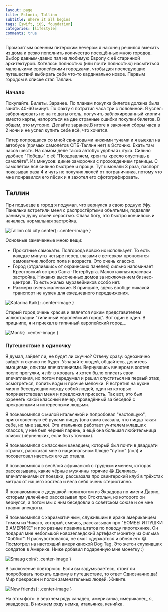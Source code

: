 ```yaml
---
layout: page
title: Estonia, Tallinn
subtitle: Where it all begins
tags: [swift, iOS, foundation]
categories: [lifestyle]
comments: true
---
```


Промозглым осенним питерским вечером я наконец решился выехать из дома и резко пополнить количество посещённых мною городов. Выбор давным-давно пал на любимую Европу с её старинной архитектурой. Хотелось полностью (или почти полностью) насытиться маленькими европейскими городками, чтобы для последующих путешествий выбирать себе что-то кардинально новое. Первым городом в списке стал Таллин.

### Начало

Покупайте. Билеты. Заранее. По планам покупка билетов должна была занять 40-60 минут. По факту я потратил часа три с половиной. Я успел: забронировать не на те даты отель, получить заблокированный кирпич вместо карты, напороться на две странные ошибки покупки билетов. В общем, это муторно. Делайте заранее.В итоге я закончил сборы часа в 2 ночи и не успел купить себе всё, что хочется.

Питер попрощался со мной свинцовыми низкими тучами и я выехал на автобусе (прямых самолётов СПБ-Таллин нет) в Эстонию. Ехать там часов шесть. На самом деле такой автобус удобная штука. Сильно удобнее "Победы" с её "Поздравляем, хрен ты кресло опустишь в самолёте". Из минусов: дикие заморочки с прохождением границы. С самолётом всё сильно быстрее и проще. Тут шмонали 3 раза, паспорт показывал раза 4 и чуть не получил люлей от пограничника, потому что мне понравился его пёсик и я захотел его сфотографировать.

## Таллин

При подъезде в город я подумал, что вернулся в свою родную Уфу. Панельки встретили меня с распростёртыми объятьями, подавляя ранимую душу своей серостью. Слава богу, это быстро кончилось и началась нормальная застройка.

![Tallinn old city center](/assets/img/2019-10-12-tallinn/IMG_0516-min.jpeg){: .center-image }

Основные замеченные мною вещи:

* Прокатные самокаты. Полгорода вовсю их использует. То есть каждые минуты четыре перед глазами с ветерком проносится самокатчик любого пола и возраста. Это очень классно.
* Город (отдалившись от окраинских панелек) сильно напоминает Крестовский остров Санкт-Петербурга. Малоэтажная красивая застройка. Никаких высоченных домов за исключением бизнес-центров. То есть жилых муравейников особо нет.
* Размеры очень маленькие. В принципе, здесь вообще никакой транспорт не нужен для ежедневного передвижения.

![Katarina Kaik](/assets/img/2019-10-12-tallinn/IMG_0541-min.jpeg){: .center-image }

Старый город очень красив и является ярким представителем иллюстрации "типичный европейский город". Вот один в один. В прицнипе, я и приехал в типичный европейский город...

![Monk](/assets/img/2019-10-12-tallinn/IMG_0551-min.jpeg){: .center-image }

### Путешествие в одиночку

Я думал, зайдёт ли, не будет ли скучно? Отвечу сразу: однозначно зайдёт и скучно не будет. Узнавайте людей, общайтесь, делитесь эмоциями, опытом впечатлениями. Вернувшись вечером в хостел после прогулки, я лёг в кровать и хотел было описать свои впечатления, но потом передумал и решил спуститься на первый этаж, осмотреться, попить воды и прочие мелочки. Я встретил на кухне мирно беседующих между собой людей, один из которых поприветствовал меня и предложил присесть.
Так вот, это был охренеть какой классный вечер, проведённый за беседой с прекрасными и интересными людьми.

Я познакомился с милой итальянкой и попробовал "настоящую", приготовленную её руками пиццу (она сама сказала, что пицца такая себе, но мне зашло). Эта итальянка работает учителем младших классов, у неё был чёрный парень, а ещё она большая любительница оливок (чёрненьких, если быть точным).

Я познакомился с классным канадцем, который был почти в двадцати странах, рассказал мне о национальном блюде "путин" (лол) и посоветовал наесться его до отвала.

Я познакомился с весёлой африканкой с трудным именем, которая рассказывала, какие чёрные мужчины горячие 😂 Делилась впечатлениями от поездки, рассказала про свингерский клуб в трёхстах метрах от нашего хостела и вела себя очень стериотипно.

Я познакомился с дедушкой-полиглотом из Эквадора по имени Дарио, которым увлечённо рассказывал про Стокгольм, из которого он вернулся, а потом мы с ним беседовли о советском союзе и он мне травил анекдоты.

Я познакомился с харизматичным, служившим в ираке американцем Тимом из Чикаго, который, смеясь, рассказывал про "БОМБЫ И ПУШКИ В АМЕРИКЕ" и про разные правила штатов по поводу пиротехнике. Он подарил мне небольшой новозеландский артефакт монетку из фильма "Хоббит". Я расчувствовался, не смог сдержаться и обнял его 😂 Посмотрел на настоящий американской Dog Tag. Это жетон служивших солдатов в Америке. Ниже добавил подаренную мне монетку :)

![Smaug coin](/assets/img/2019-10-12-tallinn/IMG_0537-min.jpeg){: .center-image }

В заключение повторюсь. Если вы задумываетесь, стоит ли попробовать поехать одному в путешествие, то ответ Однозначно да! Мир прекрасен и полон замечательных людей. Живите.

![New friends](/assets/img/2019-10-12-tallinn/IMG_0532-min.jpeg){: .center-image }

На этом фото: в верхнем ряду канадец, американка, имериканец, я, эквадорец. В нижнем ряду немка, итальянка, кенийка.
